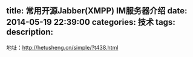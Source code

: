 title: 常用开源Jabber(XMPP) IM服务器介绍
date: 2014-05-19 22:39:00
categories: 技术
tags: 
description:
---
地址：http://hetusheng.cn/simple/?t438.html
   